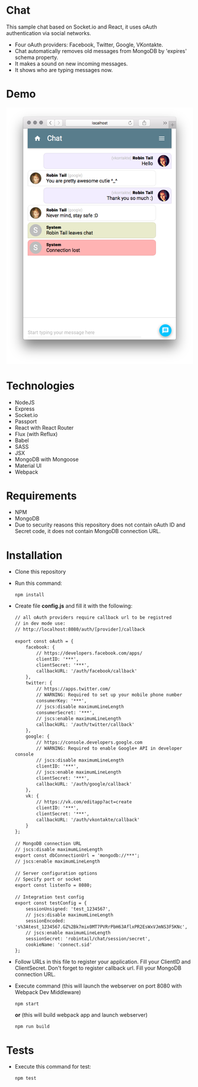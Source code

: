 # Chat

This sample chat based on Socket.io and React, it uses oAuth authentication via social networks. 

* Four oAuth providers: Facebook, Twitter, Google, VKontakte.
* Chat automatically removes old messages from MongoDB by 'expires' schema property.
* It makes a sound on new incoming messages.
* It shows who are typing messages now.

# Demo

![Chat log](https://raw.githubusercontent.com/RobinTail/chat/master/images/demo/chatlog.png)

# Technologies

* NodeJS
* Express
* Socket.io
* Passport
* React with React Router
* Flux (with Reflux)
* Babel
* SASS
* JSX
* MongoDB with Mongoose
* Material UI
* Webpack

# Requirements

* NPM
* MongoDB
* Due to security reasons this repository does not contain oAuth ID and Secret code, it does not contain MongoDB connection URL.

# Installation

* Clone this repository
* Run this command:

   ```
   npm install
   ```
   
* Create file **config.js** and fill it with the following:

   ```
   // all oAuth providers require callback url to be registred
   // in dev mode use:
   // http://localhost:8080/auth/[provider]/callback
   
   export const oAuth = {
       facebook: {
           // https://developers.facebook.com/apps/
           clientID: '***',
           clientSecret: '***',
           callbackURL: '/auth/facebook/callback'
       },
       twitter: {
           // https://apps.twitter.com/
           // WARNING: Required to set up your mobile phone number
           consumerKey: '***',
           // jscs:disable maximumLineLength
           consumerSecret: '***',
           // jscs:enable maximumLineLength
           callbackURL: '/auth/twitter/callback'
       },
       google: {
           // https://console.developers.google.com
           // WARNING: Required to enable Google+ API in developer console
           // jscs:disable maximumLineLength
           clientID: '***',
           // jscs:enable maximumLineLength
           clientSecret: '***',
           callbackURL: '/auth/google/callback'
       },
       vk: {
           // https://vk.com/editapp?act=create
           clientID: '***',
           clientSecret: '***',
           callbackURL: '/auth/vkontakte/callback'
       }
   };
   
   // MongoDB connection URL
   // jscs:disable maximumLineLength
   export const dbConnectionUrl = 'mongodb://***';
   // jscs:enable maximumLineLength
   
   // Server configuration options
   // Specify port or socket
   export const listenTo = 8080;
   
   // Integration test config
   export const testConfig = {
       sessionUnsigned: 'test_1234567',
       // jscs:disable maximumLineLength
       sessionEncoded: 's%3Atest_1234567.GZ%2Bk7mix0MT7PVRrPbH63AflxPR2EsWxVJmNS3F5KNc',
       // jscs:enable maximumLineLength
       sessionSecret: 'robintail/chat/session/secret',
       cookieName: 'connect.sid'
   };

   ```

* Follow URLs in this file to register your application. Fill your ClientID and ClientSecret. Don't forget to register callback url. Fill your MongoDB connection URL.
* Execute command (this will launch the webserver on port 8080 with Webpack Dev Middleware)

   ```
   npm start
   ```
  
   **or** (this will build webpack app and launch webserver)

   ```
   npm run build
   ```

# Tests

* Execute this command for test:
 
   ```
   npm test
   ```
